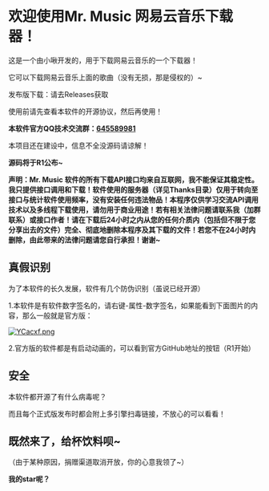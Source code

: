 # 欢迎使用Mr. Music 网易云音乐下载器！

这是一个由小啾开发的，用于下载网易云音乐的一个下载器！

它可以下载网易云音乐上面的歌曲（没有无损，那是侵权的）~

发布版下载：请去Releases获取

使用前请先查看本软件的开源协议，然后再使用！

**本软件官方QQ技术交流群：[**645589981**](https://jq.qq.com/?_wv=1027&k=5senLPQ)**

本项目还在建设中，信息不全没源码请谅解！

**源码将于R1公布~**



**声明：Mr. Music 软件的所有下载API接口均来自互联网，我不能保证其稳定性。我只提供接口调用和下载！软件使用的服务器（详见Thanks目录）仅用于转向至接口与统计软件使用频率，没有安装任何违法物品！本程序仅供学习交流API调用技术以及多线程下载使用，请勿用于商业用途！若有相关法律问题请联系我（加群联系）或接口作者！请在下载后24小时之内从您的任何介质内（包括但不限于您分享出去的文件）完全、彻底地删除本程序及其下载的文件！若您不在24小时内删除，由此带来的法律问题请您自行承担！谢谢~**



## 真假识别

为了本软件的长久发展，软件有几个防伪识别（虽说已经开源）

1.本软件是有软件数字签名的，请右键-属性-数字签名，如果能看到下面图片的内容，那么一般就是官方版：

[![YCacxf.png](https://s1.ax1x.com/2020/05/04/YCacxf.png)](https://imgchr.com/i/YCacxf)

2.官方版的软件都是有启动动画的，可以看到官方GitHub地址的按钮（R1开始）



## 安全

本软件都开源了有什么病毒呢？

而且每个正式版发布时都会附上多引擎扫毒链接，不放心的可以看看！



## 既然来了，给杯饮料呗~

（由于某种原因，捐赠渠道取消开放，你的心意我领了~）

**我的star呢？**
